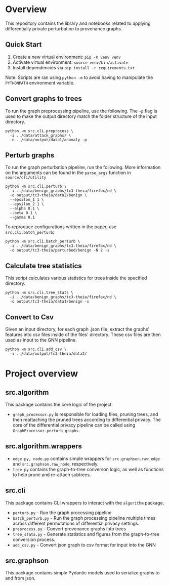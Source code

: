 # Overview
This repository contains the library and notebooks related to applying differentially private perturbation to 
provenance graphs.

## Quick Start
1. Create a new virtual environment: `pip -m venv venv`
2. Activate virtual environment: `source venv/bin/activate`
3. Install dependencies via `pip install -r requirements.txt`

Note: Scripts are ran using `python -m` to avoid having to manipulate the `PYTHONPATH` environment variable.

## Convert graphs to trees
To run the graph preprocessing pipeline, use the following.
The `-p` flag is used to make the output directory match the folder structure of the input directory.
```shell
python -m src.cli.preprocess \
  -i ../data/attack_graphs/ \
  -o ../data/output/data1/anomaly -p
```

## Perturb graphs
To run the graph perturbation pipeline, run the following. More information on the arguments can be found in the
`parse_args` function in `source/cli/utility`
```shell
python -m src.cli.perturb \
  -i ../data/benign_graphs/tc3-theia/firefox/nd \
  -o output/tc3-theia/data2/benign \
  --epsilon_1 1 \
  --epsilon_2 1 \
  --alpha 0.1 \
  --beta 0.1 \
  --gamma 0.1
  ```
To reproduce configurations written in the paper, use `src.cli.batch_perturb`:
```shell
python -m src.cli.batch_perturb \
  -i ../data/benign_graphs/tc3-theia/firefox/nd \
  -o output/tc3-theia/perturbed/benign -N 2 -s
```

## Calculate tree statistics
This script calculates various statistics for trees inside the specified directory.
```shell
python -m src.cli.tree_stats \
  -i ../data/benign_graphs/tc3-theia/firefox/nd \
  -o output/tc3-theia/data1/benign -s
```

## Convert to Csv
Given an input directory, for each graph .json file, extract the graphs' features into csv files inside of the files' directory.
These csv files are then used as input to the GNN pipeline.
```shell
python -m src.cli.add_csv \
  -i ../data/output/tc3-theia/data2/
```

# Project overview
## src.algorithm
This package contains the core logic of the project.
- `graph_processor.py` is responsible for loading files, pruning trees, and then reattaching the pruned trees according to differential privacy. The core of the differential privacy pipeline can be called using `GraphProcessor.perturb_graphs`.
## src.algorithm.wrappers
- `edge.py, node.py` contains simple wrappers for `src.graphson.raw_edge` and `src.graphson.raw_node`, respectively.
- `tree.py` contains the graph-to-tree converson logic, as well as functions to help prune and re-attach subtrees.
## src.cli
This package contains CLI wrappers to interact with the `algorithm` package.
- `perturb.py` - Run the graph processing pipeline
- `batch_perturb.py` - Run the graph processing pipeline multiple times across different permutations of differential privacy settings.
- `preprocess.py` - Convert provenance graphs into trees
- `tree_stats.py` - Generate statistics and figures from the graph-to-tree conversion process.
- `add_csv.py` - Convert json graph to csv format for input into the GNN
## src.graphson
This package contains simple Pydantic models used to serialize graphs to and from json.

